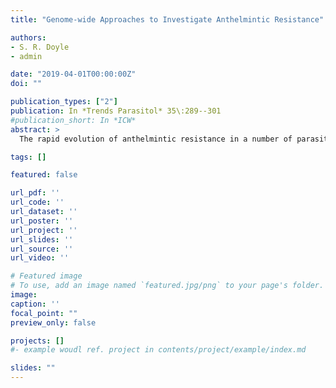 ```yaml
---
title: "Genome-wide Approaches to Investigate Anthelmintic Resistance"

authors:
- S. R. Doyle
- admin

date: "2019-04-01T00:00:00Z"
doi: ""

publication_types: ["2"]
publication: In *Trends Parasitol* 35\:289--301
#publication_short: In *ICW*
abstract: >
  The rapid evolution of anthelmintic resistance in a number of parasites of livestock and domesticated animals has occurred in response to widespread use of anthelmintics for parasite control, and threatens the success of parasite control of species that infect humans. The genetic basis of resistance to most anthelmintics remains poorly resolved. Genome-wide approaches are now accessible due to recent advances in high-throughput sequencing, and are increasingly applied to characterize traits including drug resistance. Here, we discuss why traditional candidate gene studies have largely failed to define the genetics of resistance, and why - and in what circumstances - we expect genome-wide approaches to shed new light on the modes of action and the evolution of resistance to anthelmintic compounds.

tags: []

featured: false

url_pdf: ''
url_code: ''
url_dataset: ''
url_poster: ''
url_project: ''
url_slides: ''
url_source: ''
url_video: ''

# Featured image
# To use, add an image named `featured.jpg/png` to your page's folder.
image:
caption: ''
focal_point: ""
preview_only: false

projects: []
#- example woudl ref. project in contents/project/example/index.md

slides: ""
---
```

